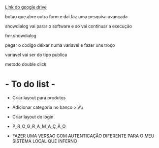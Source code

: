[Link do google drive](https://drive.google.com/drive/folders/12kBItbErj2ULI0OqzUlZX4uCGY-ge2Ey)




botao que abre outra form e dai faz uma pesquisa avançada

showdialog vai parar o software e so vai continuar a execução

fmr.showdialog


pegar o codigo deixar numa variavel e fazer uns troço

variavel vai ser do tipo publica

metodo double click

# - To do list -

- Criar layout para produtos

- Adicionar categoria no banco >:\\\\\\\\

- Criar layout de login

- P_R_O_G_R_A_M_A_Ç_Ã_O

- FAZER UMA VERSAO COM AUTENTICAÇÃO DIFERENTE PARA O MEU SISTEMA LOCAL QUE INFERNO
